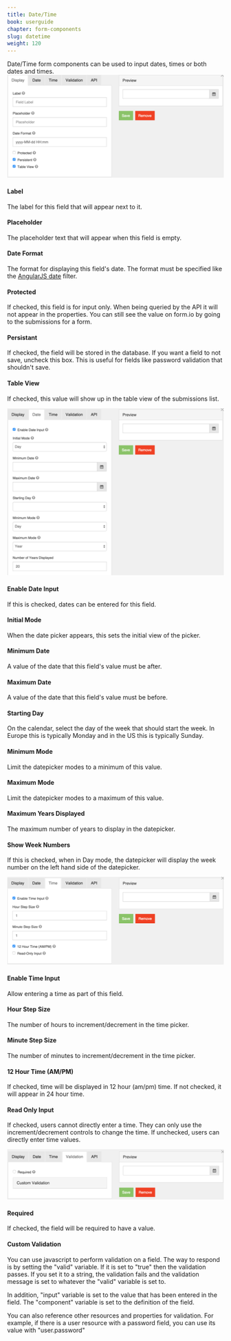 ```yaml
---
title: Date/Time
book: userguide
chapter: form-components
slug: datetime
weight: 120
---
```

Date/Time form components can be used to input dates, times or both dates and times.
<img src="/assets/img/datetime-display.png">
<h4>Label</h4>
<p>The label for this field that will appear next to it.</p>
<h4>Placeholder</h4>
<p>The placeholder text that will appear when this field is empty.</p>
<h4>Date Format</h4>
<p>The format for displaying this field's date. The format must be specified like the <a href="https://docs.angularjs.org/api/ng/filter/date" target="_blank">AngularJS date</a> filter.</p>
<h4>Protected</h4>
<p>If checked, this field is for input only. When being queried by the API it will not appear in the properties. You can still see the value on form.io by going to the submissions for a form.</p>
<h4>Persistant</h4>
<p>If checked, the field will be stored in the database. If you want a field to not save, uncheck this box. This is useful for fields like password validation that shouldn't save.</p>
<h4>Table View</h4>
<p>If checked, this value will show up in the table view of the submissions list.</p>
<img src="/assets/img/datetime-date.png">
<h4>Enable Date Input</h4>
<p>If this is checked, dates can be entered for this field.</p>
<h4>Initial Mode</h4>
<p>When the date picker appears, this sets the initial view of the picker.</p>
<h4>Minimum Date</h4>
<p>A value of the date that this field's value must be after.</p>
<h4>Maximum Date</h4>
<p>A value of the date that this field's value must be before.</p>
<h4>Starting Day</h4>
<p>On the calendar, select the day of the week that should start the week. In Europe this is typically Monday and in the US this is typically Sunday.</p>
<h4>Minimum Mode</h4>
<p>Limit the datepicker modes to a minimum of this value.</p>
<h4>Maximum Mode</h4>
<p>Limit the datepicker modes to a maximum of this value.</p>
<h4>Maximum Years Displayed</h4>
<p>The maximum number of years to display in the datepicker.</p>
<h4>Show Week Numbers</h4>
<p>If this is checked, when in Day mode, the datepicker will display the week number on the left hand side of the datepicker.</p>
<img src="/assets/img/datetime-time.png">
<h4>Enable Time Input</h4>
<p>Allow entering a time as part of this field.</p>
<h4>Hour Step Size</h4>
<p>The number of hours to increment/decrement in the time picker.</p>
<h4>Minute Step Size</h4>
<p>The number of minutes to increment/decrement in the time picker.</p>
<h4>12 Hour Time (AM/PM)</h4>
<p>If checked, time will be displayed in 12 hour (am/pm) time. If not checked, it will appear in 24 hour time.</p>
<h4>Read Only Input</h4>
<p>If checked, users cannot directly enter a time. They can only use the increment/decrement controls to change the time. If unchecked, users can directly enter time values.</p>
<img src="/assets/img/datetime-validation.png">
<h4>Required</h4>
<p>If checked, the field will be required to have a value.</p>
<h4>Custom Validation</h4>
<p>You can use javascript to perform validation on a field. The way to respond is by setting the "valid" variable. If it is set to "true" then the validation passes. If you set it to a string, the validation fails and the validation message is set to whatever the "valid" variable is set to.</p>
<p>In addition, "input" variable is set to the value that has been entered in the field. The "component" variable is set to the definition of the field.</p>
<p>You can also reference other resources and properties for validation. For example, if there is a user resource with a password field, you can use its value with "user.password"</p>
